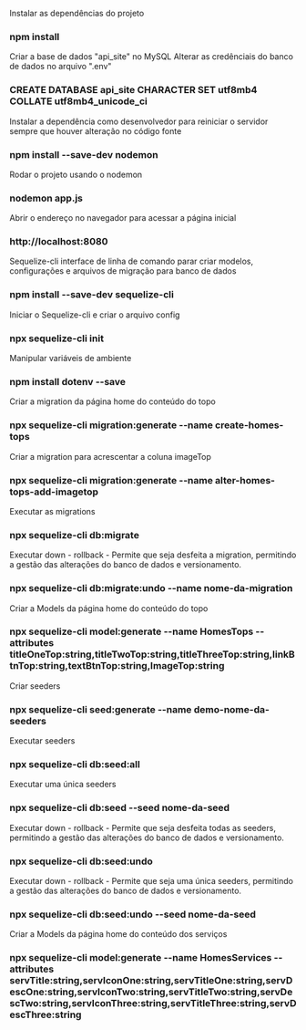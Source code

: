 Instalar as dependências do projeto
### npm install

Criar a base de dados "api_site" no MySQL
Alterar as credênciais do banco de dados no arquivo ".env"
### CREATE DATABASE api_site CHARACTER SET utf8mb4 COLLATE utf8mb4_unicode_ci

Instalar a dependência como desenvolvedor para reiniciar o servidor sempre que houver alteração no código fonte
### npm install --save-dev nodemon

Rodar o projeto usando o nodemon
### nodemon app.js

Abrir o endereço no navegador para acessar a página inicial
### http://localhost:8080

Sequelize-cli interface de linha de comando parar criar modelos, configurações e arquivos de migração para banco de dados
### npm install --save-dev sequelize-cli

Iniciar o Sequelize-cli e criar o arquivo config
### npx sequelize-cli init

Manipular variáveis de ambiente
### npm install dotenv --save

Criar a migration da página home do conteúdo do topo
### npx sequelize-cli migration:generate --name create-homes-tops

Criar a migration para acrescentar a coluna imageTop
### npx sequelize-cli migration:generate --name alter-homes-tops-add-imagetop

Executar as migrations
### npx sequelize-cli db:migrate

Executar down - rollback - Permite que seja desfeita a migration, permitindo a gestão das alterações do banco de dados e versionamento.
### npx sequelize-cli db:migrate:undo --name nome-da-migration

Criar a Models da página home do conteúdo do topo
### npx sequelize-cli model:generate --name HomesTops --attributes titleOneTop:string,titleTwoTop:string,titleThreeTop:string,linkBtnTop:string,textBtnTop:string,ImageTop:string

Criar seeders
### npx sequelize-cli seed:generate --name demo-nome-da-seeders

Executar seeders
### npx sequelize-cli db:seed:all

Executar uma única seeders
### npx sequelize-cli db:seed --seed nome-da-seed

Executar down - rollback - Permite que seja desfeita todas as seeders, permitindo a gestão das alterações do banco de dados e versionamento.
### npx sequelize-cli db:seed:undo

Executar down - rollback - Permite que seja uma única seeders, permitindo a gestão das alterações do banco de dados e versionamento.
### npx sequelize-cli db:seed:undo --seed nome-da-seed

Criar a Models da página home do conteúdo dos serviços
### npx sequelize-cli model:generate --name HomesServices --attributes servTitle:string,servIconOne:string,servTitleOne:string,servDescOne:string,servIconTwo:string,servTitleTwo:string,servDescTwo:string,servIconThree:string,servTitleThree:string,servDescThree:string
